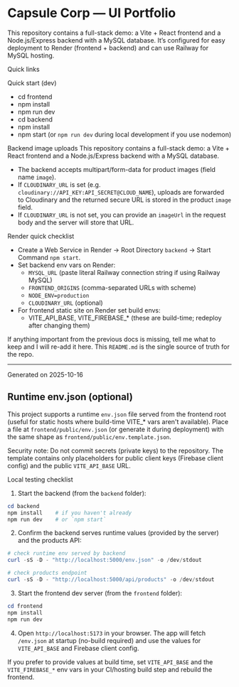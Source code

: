 # Capsule Corp — UI Portfolio

This repository contains a full-stack demo: a Vite + React frontend and a Node.js/Express backend with a MySQL database. It’s configured for easy deployment to Render (frontend + backend) and can use Railway for MySQL hosting.

Quick links

Quick start (dev)
  - cd frontend
  - npm install
  - npm run dev
  - cd backend
  - npm install
  - npm start (or `npm run dev` during local development if you use nodemon)


  Backend image uploads
This repository contains a full-stack demo: a Vite + React frontend and a Node.js/Express backend with a MySQL database.
  - The backend accepts multipart/form-data for product images (field name `image`).
  - If `CLOUDINARY_URL` is set (e.g. `cloudinary://API_KEY:API_SECRET@CLOUD_NAME`), uploads are forwarded to Cloudinary and the returned secure URL is stored in the product `image` field.
  - If `CLOUDINARY_URL` is not set, you can provide an `imageUrl` in the request body and the server will store that URL.


Render quick checklist
- Create a Web Service in Render → Root Directory `backend` → Start Command `npm start`.
- Set backend env vars on Render:
  - `MYSQL_URL` (paste literal Railway connection string if using Railway MySQL)
  - `FRONTEND_ORIGINS` (comma-separated URLs with scheme)
  - `NODE_ENV=production`
  - `CLOUDINARY_URL` (optional)
- For frontend static site on Render set build envs:
  - VITE_API_BASE, VITE_FIREBASE_* (these are build-time; redeploy after changing them)

If anything important from the previous docs is missing, tell me what to keep and I will re-add it here. This `README.md` is the single source of truth for the repo.

---
Generated on 2025-10-16

## Runtime env.json (optional)

This project supports a runtime `env.json` file served from the frontend root (useful for static hosts where build-time VITE_* vars aren't available). Place a file at `frontend/public/env.json` (or generate it during deployment) with the same shape as `frontend/public/env.template.json`.

Security note: Do not commit secrets (private keys) to the repository. The template contains only placeholders for public client keys (Firebase client config) and the public `VITE_API_BASE` URL.

Local testing checklist
1. Start the backend (from the `backend` folder):

```powershell
cd backend
npm install    # if you haven't already
npm run dev    # or `npm start`
```

2. Confirm the backend serves runtime values (provided by the server) and the products API:

```powershell
# check runtime env served by backend
curl -sS -D - "http://localhost:5000/env.json" -o /dev/stdout

# check products endpoint
curl -sS -D - "http://localhost:5000/api/products" -o /dev/stdout
```

3. Start the frontend dev server (from the `frontend` folder):

```powershell
cd frontend
npm install
npm run dev
```

4. Open `http://localhost:5173` in your browser. The app will fetch `/env.json` at startup (no-build required) and use the values for `VITE_API_BASE` and Firebase client config.

If you prefer to provide values at build time, set `VITE_API_BASE` and the `VITE_FIREBASE_*` env vars in your CI/hosting build step and rebuild the frontend.
